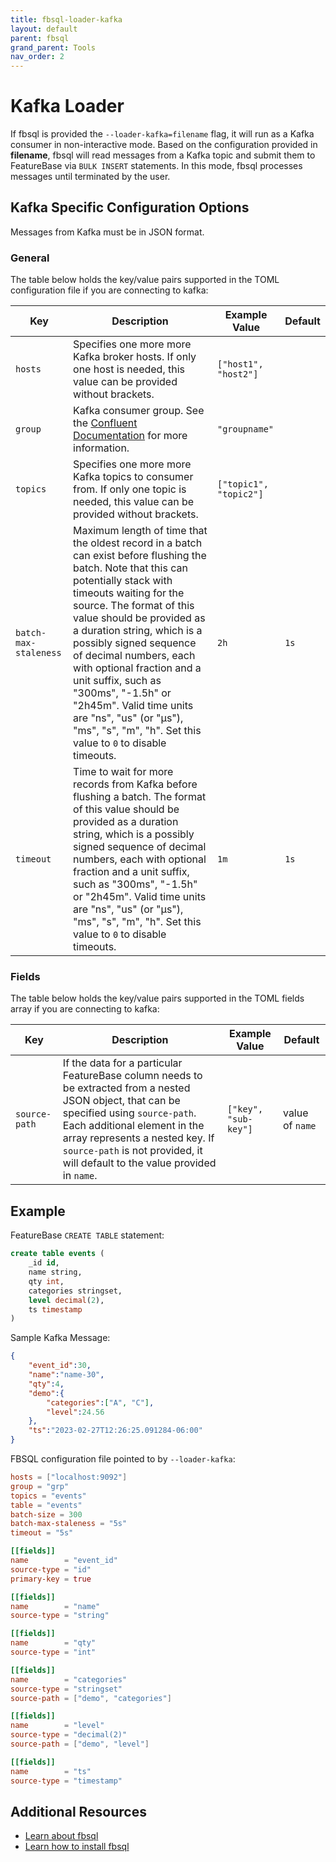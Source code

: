 ```yaml
---
title: fbsql-loader-kafka
layout: default
parent: fbsql
grand_parent: Tools
nav_order: 2
---
```


# Kafka Loader

If fbsql is provided the `--loader-kafka=filename` flag, it will run as a Kafka consumer in non-interactive mode. Based on the configuration provided in **filename**, fbsql will read messages from a Kafka topic and submit them to FeatureBase via `BULK INSERT` statements. In this mode, fbsql processes messages until terminated by the user.

## Kafka Specific Configuration Options

Messages from Kafka must be in JSON format.

### General
The table below holds the key/value pairs supported in the TOML configuration file if you are connecting to kafka: 

| Key | Description | Example Value | Default |
|---|---|---|---|
| `hosts` | Specifies one more more Kafka broker hosts. If only one host is needed, this value can be provided without brackets. | `["host1", "host2"]` | |
| `group` | Kafka consumer group. See the [Confluent Documentation](https://docs.confluent.io/platform/current/clients/consumer.html) for more information. | `"groupname"` | |
| `topics` | Specifies one more more Kafka topics to consumer from. If only one topic is needed, this value can be provided without brackets. | `["topic1", "topic2"]` | |
| `batch-max-staleness` | Maximum length of time that the oldest record in a batch can exist before flushing the batch. Note that this can potentially stack with timeouts waiting for the source. The format of this value should be provided as a duration string, which is a possibly signed sequence of decimal numbers, each with optional fraction and a unit suffix, such as "300ms", "-1.5h" or "2h45m". Valid time units are "ns", "us" (or "µs"), "ms", "s", "m", "h". Set this value to `0` to disable timeouts. | `2h` | `1s`|
| `timeout` | Time to wait for more records from Kafka before flushing a batch. The format of this value should be provided as a duration string, which is a possibly signed sequence of decimal numbers, each with optional fraction and a unit suffix, such as "300ms", "-1.5h" or "2h45m". Valid time units are "ns", "us" (or "µs"), "ms", "s", "m", "h". Set this value to `0` to disable timeouts.  | `1m` | `1s`|

### Fields
The table below holds the key/value pairs supported in the TOML fields array if you are connecting to kafka:

| Key | Description | Example Value | Default |
|---|---|---|---|
| `source-path` | If the data for a particular FeatureBase column needs to be extracted from a nested JSON object, that can be specified using `source-path`. Each additional element in the array represents a nested key. If `source-path` is not provided, it will default to the value provided in `name`. | `["key", "sub-key"]` | value of `name` |


## Example

FeatureBase `CREATE TABLE` statement:
```sql
create table events (
    _id id,
    name string,
    qty int,
    categories stringset,
    level decimal(2),
    ts timestamp
)
```

Sample Kafka Message:
```json
{
    "event_id":30,
    "name":"name-30",
    "qty":4,
    "demo":{
        "categories":["A", "C"],
        "level":24.56
    },
    "ts":"2023-02-27T12:26:25.091284-06:00"
}
```

FBSQL configuration file pointed to by `--loader-kafka`:
```toml
hosts = ["localhost:9092"]
group = "grp"
topics = "events"
table = "events"
batch-size = 300
batch-max-staleness = "5s"
timeout = "5s"

[[fields]]
name        = "event_id"
source-type = "id"
primary-key = true

[[fields]]
name        = "name"
source-type = "string"

[[fields]]
name        = "qty"
source-type = "int"

[[fields]]
name        = "categories"
source-type = "stringset"
source-path = ["demo", "categories"]

[[fields]]
name        = "level"
source-type = "decimal(2)"
source-path = ["demo", "level"]

[[fields]]
name        = "ts"
source-type = "timestamp"
```

## Additional Resources
* [Learn about fbsql](/docs/tools/fbsql/fbsql-home)
* [Learn how to install fbsql](/docs/tools/fbsql/fbsql-install)